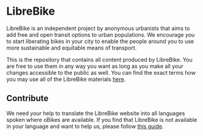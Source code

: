 # LibreBike

LibreBike is an independent project by anonymous urbanists that aims to add free and open transit options to urban populations. We encourage *you* to start liberating bikes in your city to enable the people around you to use more sustainable and equitable means of transport.

This is the repository that contains all content produced by LibreBike. You are free to use them in any way you want as long as you make all your changes accessible to the public as well. You can find the exact terms how you may use all of the LibreBike materials [here](https://github.com/librebike/librebike.github.io/blob/master/LICENSE).

## Contribute

We need *your* help to translate the LibreBike website into all languages spoken where oBikes are available. If you find that LibreBike is not available in your language and want to help us, please follow [this guide](https://github.com/librebike/librebike.github.io/blob/master/TRANSLATIONS.md).

